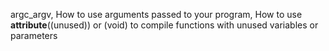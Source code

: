 argc_argv, How to use arguments passed to your program, How to use __attribute__((unused)) or (void) to compile functions with unused variables or parameters

